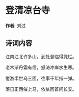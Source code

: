 # 登清凉台寺

**作者**: 刘过

## 诗词内容

江南江北许多山，到处登临得凭栏。

老木渐丹霜有信，怒涛冲岸水生寒。

倦游半世乌三匝，往事千年指一弹。

落日正西催上马，依依回首问长安。

